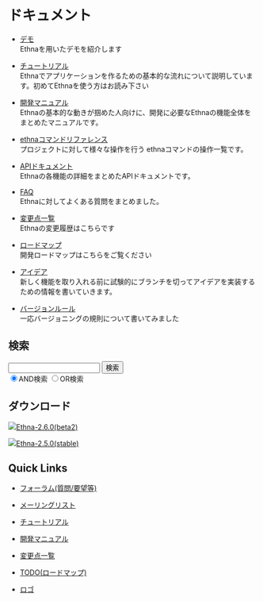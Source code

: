 # ドキュメント
- [デモ](ethna-document-demo.html "ethna-document-demo (732d)")  
Ethnaを用いたデモを紹介します

- [チュートリアル](ethna-document-tutorial.html "ethna-document-tutorial (545d)")  
Ethnaでアプリケーションを作るための基本的な流れについて説明しています。初めてEthnaを使う方はお読み下さい

- [開発マニュアル](ethna-document-dev_guide.html "ethna-document-dev\_guide (302d)")  
Ethnaの基本的な動きが掴めた人向けに、開発に必要なEthnaの機能全体をまとめたマニュアルです。

- [ethnaコマンドリファレンス](ethna-document-dev_guide-ethna_command.html "ethna-document-dev\_guide-ethna\_command (520d)")  
プロジェクトに対して様々な操作を行う ethnaコマンドの操作一覧です。

- [APIドキュメント](doc/)  
Ethnaの各機能の詳細をまとめたAPIドキュメントです。

- [FAQ](ethna-document-faq.html "ethna-document-faq (1240d)")  
Ethnaに対してよくある質問をまとめました。

- [変更点一覧](ethna-document-changes.html "ethna-document-changes (294d)")  
Ethnaの変更履歴はこちらです

- [ロードマップ](ethna-document-roadmap.html "ethna-document-roadmap (1240d)")  
開発ロードマップはこちらをご覧ください

- [アイデア](ethna-document-ideas.html "ethna-document-ideas (738d)")  
新しく機能を取り入れる前に試験的にブランチを切ってアイデアを実装するための情報を書いていきます。

- [バージョンルール](ethna-document-versioning.html "ethna-document-versioning (1240d)")  
一応バージョニングの規則について書いてみました

<!-- ??END id:body -->
<!-- ??BEGIN id:summary --><!-- ??END id:note -->
<!-- ??BEGIN id:trackback -->
<!-- ?? END id:trackback --><!-- ?? END id:attach -->
<!-- ?? END id:summary -->
<!-- ??END id:content -->
<!-- ?? END id:wrap_content --><!-- ??sidebar?? ========================================================== -->
<!-- ??BEGIN id:wrap_sidebar -->

<!-- ??BEGIN id:search_form -->

## 検索

<form action="http://ethna.jp/index.php?cmd=search" method="post">
            <input type="hidden" name="encode_hint" value="??">
            <input type="text" name="word" value="" size="20">
            <input type="submit" value="検索"><br>
            <input type="radio" name="type" value="AND" checked id="and_search"><label for="and_search">AND検索</label>
            <input type="radio" name="type" value="OR" id="or_search"><label for="or_search">OR検索</label>
    </form>

<!-- END id:search_form -->
<!-- ??BEGIN id:download_link -->

## ダウンロード

[![](image/minilogo.gif)Ethna-2.6.0(beta2)](ethna-download.html)

[![](image/minilogo.gif)Ethna-2.5.0(stable)](ethna-download.html)

<!-- END id:download_link -->
<!-- ??BEGIN id:download_link -->

## Quick Links

- [フォーラム(質問/要望等)](ethna-community-forum.html)
- [メーリングリスト](http://ml.ethna.jp/mailman/listinfo/users)

- [チュートリアル](ethna-document-tutorial.html)
- [開発マニュアル](ethna-document-dev_guide.html)
- [変更点一覧](ethna-document-changes.html)

- [TODO(ロードマップ)](TODO.html)
- [ロゴ](ethna-logo.html)

<!-- END id:download_link -->
<!-- ??BEGIN id:search_form -->

